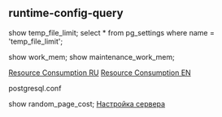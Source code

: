 ## runtime-config-query

show temp_file_limit;
select * from pg_settings where name = 'temp_file_limit';

show work_mem;
show maintenance_work_mem;

[Resource Consumption RU](https://postgrespro.ru/docs/postgrespro/10/runtime-config-resource)
[Resource Consumption EN](https://www.postgresql.org/docs/10/runtime-config-resource.html)

postgresql.conf

show random_page_cost;
[Настройка сервера](https://postgrespro.ru/docs/postgrespro/10/runtime-config-query)